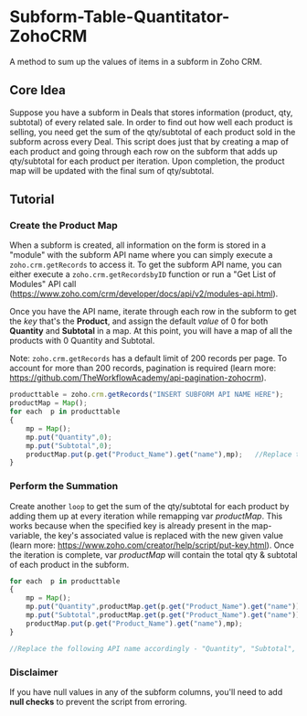 # Subform-Table-Quantitator-ZohoCRM
A method to sum up the values of items in a subform in Zoho CRM.

## Core Idea
Suppose you have a subform in Deals that stores information (product, qty, subtotal) of every related sale. In order to find out how well each product is selling, you need get the sum of the qty/subtotal of each product sold in the subform across every Deal. This script does just that by creating a map of each product and going through each row on the subform that adds up qty/subtotal for each product per iteration. Upon completion, the product map will be updated with the final sum of qty/subtotal.

## Tutorial

### Create the Product Map
When a subform is created, all information on the form is stored in a "module" with the subform API name where you can simply execute a `zoho.crm.getRecords` to access it. To get the subform API name, you can either execute a `zoho.crm.getRecordsbyID` function or run a "Get List of Modules" API call (https://www.zoho.com/crm/developer/docs/api/v2/modules-api.html). 

Once you have the API name, iterate through each row in the subform to get the *key* that's the **Product**, and assign the default *value* of 0 for both **Quantity** and **Subtotal** in a map. At this point, you will have a map of all the products with 0 Quantity and Subtotal.

Note: `zoho.crm.getRecords` has a default limit of 200 records per page. To account for more than 200 records, pagination is required (learn more: https://github.com/TheWorkflowAcademy/api-pagination-zohocrm).

```javascript
producttable = zoho.crm.getRecords("INSERT SUBFORM API NAME HERE"); 
productMap = Map();
for each  p in producttable
{
	mp = Map();
	mp.put("Quantity",0);
	mp.put("Subtotal",0);
	productMap.put(p.get("Product_Name").get("name"),mp);	//Replace the API name accordingly
}
```
### Perform the Summation
Create another `loop` to get the sum of the qty/subtotal for each product by adding them up at every iteration while remapping var *productMap*. This works because when the specified key is already present in the map-variable, the key's associated value is replaced with the new given value (learn more: 
https://www.zoho.com/creator/help/script/put-key.html). Once the iteration is complete, var *productMap* will contain the total qty & subtotal of each product in the subform.

```javascript
for each  p in producttable
{
	mp = Map();
	mp.put("Quantity",productMap.get(p.get("Product_Name").get("name")).get("Quantity").toLong() + p.get("Quantity"));  
	mp.put("Subtotal",productMap.get(p.get("Product_Name").get("name")).get("Subtotal").toLong() + p.get("Subtotal"));
	productMap.put(p.get("Product_Name").get("name"),mp);
}

//Replace the following API name accordingly - "Quantity", "Subtotal", "Product_Name", "name"
```

### Disclaimer
If you have null values in any of the subform columns, you'll need to add **null checks** to prevent the script from erroring.
